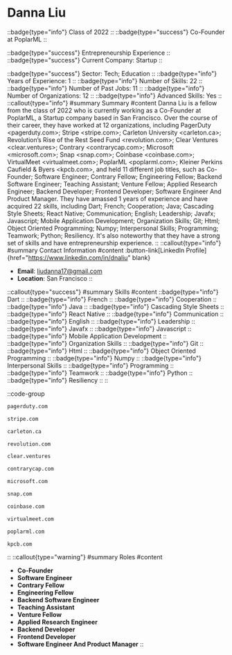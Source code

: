 # Danna Liu
::badge{type="info"}
Class of 2022
::
::badge{type="success"}
Co-Founder at PoplarML
::

::badge{type="success"}
Entrepreneurship Experience
::
::badge{type="success"}
Current Company: Startup
::

::badge{type="success"}
Sector: Tech; Education
::
::badge{type="info"}
Years of Experience: 1
::
::badge{type="info"}
Number of Skills: 22
::
::badge{type="info"}
Number of Past Jobs: 11
::
::badge{type="info"}
Number of Organizations: 12
::
::badge{type="info"}
Advanced Skills: Yes
::
::callout{type="info"}
#summary
Summary
#content
Danna Liu is a fellow from the class of 2022 who is currently working as a Co-Founder at PoplarML, a Startup company based in San Francisco. Over the course of their career, they have worked at 12 organizations, including PagerDuty <pagerduty.com>; Stripe <stripe.com>; Carleton University <carleton.ca>; Revolution’s Rise of the Rest Seed Fund <revolution.com>; Clear Ventures <clear.ventures>; Contrary <contrarycap.com>; Microsoft <microsoft.com>; Snap <snap.com>; Coinbase <coinbase.com>; VirtualMeet <virtualmeet.com>; PoplarML <poplarml.com>; Kleiner Perkins Caufield & Byers <kpcb.com>, and held 11 different job titles, such as Co-Founder; Software Engineer; Contrary Fellow; Engineering Fellow; Backend Software Engineer; Teaching Assistant; Venture Fellow; Applied Research Engineer; Backend Developer; Frontend Developer; Software Engineer And Product Manager. They have amassed 1 years of experience and have acquired 22 skills, including Dart; French; Cooperation; Java; Cascading Style Sheets; React Native; Communication; English; Leadership; Javafx; Javascript; Mobile Application Development; Organization Skills; Git; Html; Object Oriented Programming; Numpy; Interpersonal Skills; Programming; Teamwork; Python; Resiliency. It's also noteworthy that they have a strong set of skills and have entrepreneurship experience.
::
::callout{type="info"}
#summary
Contact Information
#content
:button-link[LinkedIn Profile]{href="https://www.linkedin.com/in/dnaliu" blank}
- **Email**: liudanna17@gmail.com
- **Location**: San Francisco
::

::callout{type="success"}
#summary
Skills
#content
::badge{type="info"}
Dart
::
::badge{type="info"}
French
::
::badge{type="info"}
Cooperation
::
::badge{type="info"}
Java
::
::badge{type="info"}
Cascading Style Sheets
::
::badge{type="info"}
React Native
::
::badge{type="info"}
Communication
::
::badge{type="info"}
English
::
::badge{type="info"}
Leadership
::
::badge{type="info"}
Javafx
::
::badge{type="info"}
Javascript
::
::badge{type="info"}
Mobile Application Development
::
::badge{type="info"}
Organization Skills
::
::badge{type="info"}
Git
::
::badge{type="info"}
Html
::
::badge{type="info"}
Object Oriented Programming
::
::badge{type="info"}
Numpy
::
::badge{type="info"}
Interpersonal Skills
::
::badge{type="info"}
Programming
::
::badge{type="info"}
Teamwork
::
::badge{type="info"}
Python
::
::badge{type="info"}
Resiliency
::
::

::code-group
```bash [PagerDuty]
pagerduty.com
```
```bash [Stripe]
stripe.com
```
```bash [Carleton University]
carleton.ca
```
```bash [Revolution’s Rise of the Rest Seed Fund]
revolution.com
```
```bash [Clear Ventures]
clear.ventures
```
```bash [Contrary]
contrarycap.com
```
```bash [Microsoft]
microsoft.com
```
```bash [Snap]
snap.com
```
```bash [Coinbase]
coinbase.com
```
```bash [VirtualMeet]
virtualmeet.com
```
```bash [PoplarML]
poplarml.com
```
```bash [Kleiner Perkins Caufield & Byers]
kpcb.com
```
::
::callout{type="warning"}
#summary
Roles
#content
- **Co-Founder**
- **Software Engineer**
- **Contrary Fellow**
- **Engineering Fellow**
- **Backend Software Engineer**
- **Teaching Assistant**
- **Venture Fellow**
- **Applied Research Engineer**
- **Backend Developer**
- **Frontend Developer**
- **Software Engineer And Product Manager**
::

